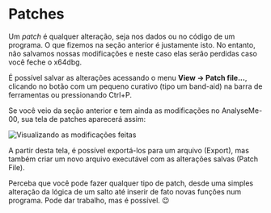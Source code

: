 # Patches

Um _patch_ é qualquer alteração, seja nos dados ou no código de um programa. O que fizemos na seção anterior é justamente isto. No entanto, não salvamos nossas modificações e neste caso elas serão perdidas caso você feche o x64dbg.

É possível salvar as alterações acessando o menu **View -&gt; Patch file...**, clicando no botão com um pequeno curativo \(tipo um band-aid\) na barra de ferramentas ou pressionando Ctrl+P.

Se você veio da seção anterior e tem ainda as modificações no AnalyseMe-00, sua tela de patches aparecerá assim:

![Visualizando as modifica&#xE7;&#xF5;es feitas](../.gitbook/assets/patches_view.png)

A partir desta tela, é possível exportá-los para um arquivo \(Export\), mas também criar um novo arquivo executável com as alterações salvas \(Patch File\).

Perceba que você pode fazer qualquer tipo de patch, desde uma simples alteração da lógica de um salto até inserir de fato novas funções num programa. Pode dar trabalho, mas é possível. 😉

